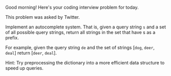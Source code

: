 Good morning! Here's your coding interview problem for today.

This problem was asked by Twitter.

Implement an autocomplete system. That is, given a query string `s`
and a set of all possible query strings, return all strings in the set that have s as a prefix.

For example, given the query string `de` and the set of strings
[`dog`, `deer`, `deal`] return [`deer`, `deal`].

Hint: Try preprocessing the dictionary into a more efficient data structure to speed up queries.